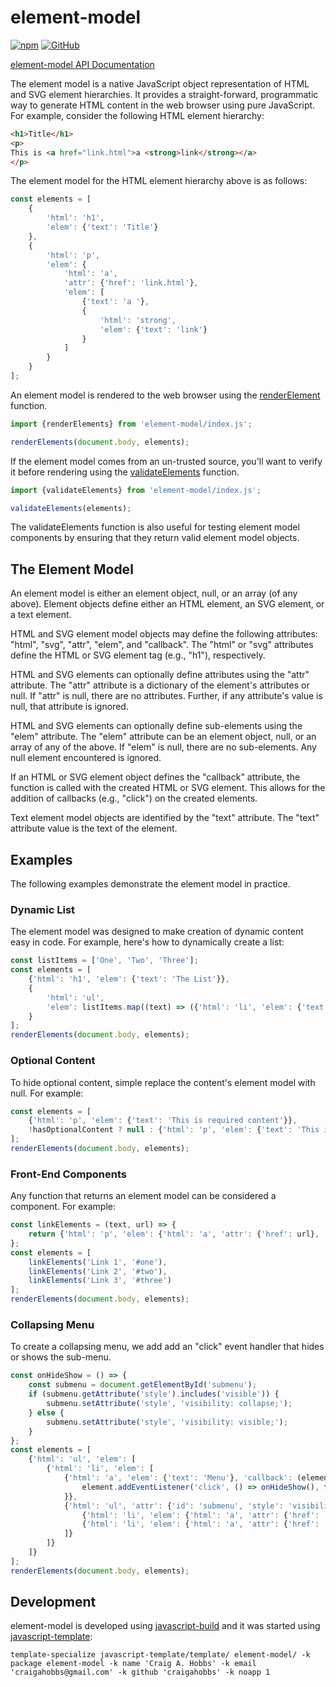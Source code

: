 # element-model

[![npm](https://img.shields.io/npm/v/element-model)](https://www.npmjs.com/package/element-model)
[![GitHub](https://img.shields.io/github/license/craigahobbs/element-model)](https://github.com/craigahobbs/element-model/blob/main/LICENSE)

[element-model API Documentation](https://craigahobbs.github.io/element-model/)

The element model is a native JavaScript object representation of HTML and SVG element hierarchies.
It provides a straight-forward, programmatic way to generate HTML content in the web browser using
pure JavaScript. For example, consider the following HTML element hierarchy:

``` html
<h1>Title</h1>
<p>
This is <a href="link.html">a <strong>link</strong></a>
</p>
```

The element model for the HTML element hierarchy above is as follows:

``` javascript
const elements = [
    {
        'html': 'h1',
        'elem': {'text': 'Title'}
    },
    {
        'html': 'p',
        'elem': {
            'html': 'a',
            'attr': {'href': 'link.html'},
            'elem': [
                {'text': 'a '},
                {
                    'html': 'strong',
                    'elem': {'text': 'link'}
                }
            ]
        }
    }
];
```

An element model is rendered to the web browser using the
[renderElement](https://craigahobbs.github.io/element-model/global.html#renderElements)
function.

``` javascript
import {renderElements} from 'element-model/index.js';

renderElements(document.body, elements);
```

If the element model comes from an un-trusted source, you'll want to verify it before rendering
using the
[validateElements](https://craigahobbs.github.io/element-model/global.html#validateElements)
function.

``` javascript
import {validateElements} from 'element-model/index.js';

validateElements(elements);
```

The validateElements function is also useful for testing element model components by ensuring that
they return valid element model objects.


## The Element Model

An element model is either an element object, null, or an array (of any above). Element objects
define either an HTML element, an SVG element, or a text element.

HTML and SVG element model objects may define the following attributes: "html", "svg", "attr",
"elem", and "callback". The "html" or "svg" attributes define the HTML or SVG element tag (e.g.,
"h1"), respectively.

HTML and SVG elements can optionally define attributes using the "attr" attribute. The "attr"
attribute is a dictionary of the element's attributes or null. If "attr" is null, there are no
attributes. Further, if any attribute's value is null, that attribute is ignored.

HTML and SVG elements can optionally define sub-elements using the "elem" attribute. The "elem"
attribute can be an element object, null, or an array of any of the above. If "elem" is null, there
are no sub-elements. Any null element encountered is ignored.

If an HTML or SVG element object defines the "callback" attribute, the function is called with the
created HTML or SVG element. This allows for the addition of callbacks (e.g., "click") on the
created elements.

Text element model objects are identified by the "text" attribute. The "text" attribute value is the
text of the element.


## Examples

The following examples demonstrate the element model in practice.


### Dynamic List

The element model was designed to make creation of dynamic content easy in code. For example, here's
how to dynamically create a list:

``` javascript
const listItems = ['One', 'Two', 'Three'];
const elements = [
    {'html': 'h1', 'elem': {'text': 'The List'}},
    {
        'html': 'ul',
        'elem': listItems.map((text) => ({'html': 'li', 'elem': {'text': text}}))
    }
];
renderElements(document.body, elements);
```


### Optional Content

To hide optional content, simple replace the content's element model with null. For example:

``` javascript
const elements = [
    {'html': 'p', 'elem': {'text': 'This is required content'}},
    !hasOptionalContent ? null : {'html': 'p', 'elem': {'text': 'This is optional content'}}
];
renderElements(document.body, elements);
```


### Front-End Components

Any function that returns an element model can be considered a component. For example:

``` javascript
const linkElements = (text, url) => {
    return {'html': 'p', 'elem': {'html': 'a', 'attr': {'href': url}, 'elem': {'text': text}}};
};
const elements = [
    linkElements('Link 1', '#one'),
    linkElements('Link 2', '#two'),
    linkElements('Link 3', '#three')
];
renderElements(document.body, elements);
```


### Collapsing Menu

To create a collapsing menu, we add add an "click" event handler that hides or shows the sub-menu.

``` javascript
const onHideShow = () => {
    const submenu = document.getElementById('submenu');
    if (submenu.getAttribute('style').includes('visible')) {
        submenu.setAttribute('style', 'visibility: collapse;');
    } else {
        submenu.setAttribute('style', 'visibility: visible;');
    }
};
const elements = [
    {'html': 'ul', 'elem': [
        {'html': 'li', 'elem': [
            {'html': 'a', 'elem': {'text': 'Menu'}, 'callback': (element) => {
                element.addEventListener('click', () => onHideShow(), false);
            }},
            {'html': 'ul', 'attr': {'id': 'submenu', 'style': 'visibility: visible;'}, 'elem': [
                {'html': 'li', 'elem': {'html': 'a', 'attr': {'href': '#one'}, 'elem': {'text': 'Sub-menu 1'}}},
                {'html': 'li', 'elem': {'html': 'a', 'attr': {'href': '#two'}, 'elem': {'text': 'Sub-menu 2'}}}
            ]}
        ]}
    ]}
];
renderElements(document.body, elements);
```


## Development

element-model is developed using [javascript-build](https://github.com/craigahobbs/javascript-build#readme)
and it was started using [javascript-template](https://github.com/craigahobbs/javascript-template#readme):

```
template-specialize javascript-template/template/ element-model/ -k package element-model -k name 'Craig A. Hobbs' -k email 'craigahobbs@gmail.com' -k github 'craigahobbs' -k noapp 1
```
